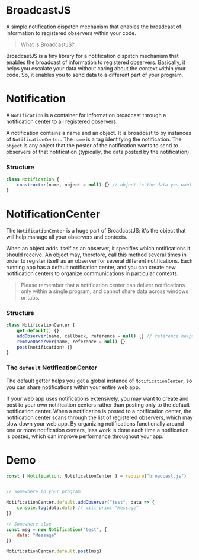 # BroadcastJS
A simple notification dispatch mechanism that enables the broadcast of information to registered observers within your code.

> What is BroadcastJS?

BroadcastJS is a tiny library for a notification dispatch mechanism that enables the broadcast of information to registered observers. Basically, it helps you escalate your data without caring about the context within your code. So, it enables you to send data to a different part of your program.

# Notification

A `Notification` is a container for information broadcast through a notification center to all registered observers.

A notification contains a name and an object. It is broadcast to by instances of `NotificationCenter`. The `name` is a tag identifying the notification. The `object` is any object that the poster of the notification wants to send to observers of that notification (typically, the data posted by the notification).

### Structure
```js
class Notification {
	constructor(name, object = null) {} // object is the data you want to share
}
```

# NotificationCenter

The `NotificationCenter` is a huge part of BroadcastJS: it's the object that will help manage all your observers and contexts.

When an object adds itself as an observer, it specifies which notifications it should receive. An object may, therefore, call this method several times in order to register itself as an observer for several different notifications.
Each running app has a default notification center, and you can create new notification centers to organize communications in particular contexts.

> Please remember that a notification center can deliver notifications only within a single program, and cannot share data across windows or tabs.

### Structure
```js
class NotificationCenter {
	get default() {}
	addObserver(name, callback, reference = null) {} // reference helps referencing a specific observer that may listen to the same Notification.
	removeObserver(name, reference = null) {}
	post(notification) {}
}
```
### The `default` NotificationCenter
The default getter helps you get a global instance of `NotificationCenter`, so you can share notifications within your entire web app.

If your web app uses notifications extensively, you may want to create and post to your own notification centers rather than posting only to the default notification center. When a notification is posted to a notification center, the notification center scans through the list of registered observers, which may slow down your web app. By organizing notifications functionally around one or more notification centers, less work is done each time a notification is posted, which can improve performance throughout your app.


# Demo

```js
const { Notification, NotificationCenter } = require("broadcast.js")


// Somewhere in your program

NotificationCenter.default.addObserver("test", data => {
	console.log(data.data) // will print "Message"
})

// Somewhere else
const msg = new Notification("test", {
	data: "Message"
})

NotificationCenter.default.post(msg)
```

